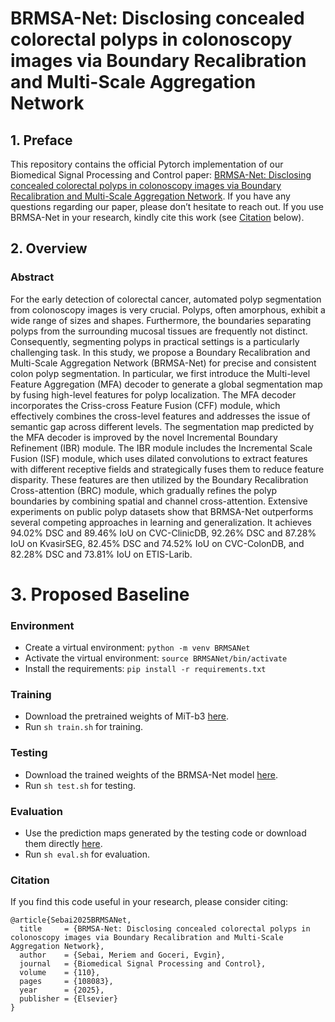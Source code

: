 # BRMSA-Net: Disclosing concealed colorectal polyps in colonoscopy images via Boundary Recalibration and Multi-Scale Aggregation Network
## 1. Preface 
This repository contains the official Pytorch implementation of our Biomedical Signal Processing and Control paper: [BRMSA-Net: Disclosing concealed colorectal polyps in colonoscopy images via Boundary Recalibration and Multi-Scale Aggregation Network](https://www.sciencedirect.com/science/article/abs/pii/S1746809425005944).
If you have any questions regarding our paper, please don’t hesitate to reach out. If you use BRMSA-Net in your research, kindly cite this work (see [Citation](#citation) below).

## 2. Overview
### Abstract
For the early detection of colorectal cancer, automated polyp segmentation from colonoscopy images is very crucial. Polyps, often amorphous, exhibit a wide range of sizes and shapes. Furthermore, the boundaries separating polyps from the surrounding mucosal tissues are frequently not distinct. Consequently, segmenting polyps in practical settings is a particularly challenging task. In this study, we propose a Boundary Recalibration and Multi-Scale Aggregation Network (BRMSA-Net) for precise and consistent colon polyp segmentation. In particular, we first introduce the Multi-level Feature Aggregation (MFA) decoder to generate a global segmentation map by fusing high-level features for polyp localization. The MFA decoder incorporates the Criss-cross Feature Fusion (CFF) module, which effectively combines the cross-level features and addresses the issue of semantic gap across different levels. The segmentation map predicted by the MFA decoder is improved by the novel Incremental Boundary Refinement (IBR) module. The IBR module includes the Incremental Scale Fusion (ISF) module, which uses dilated convolutions to extract features with different receptive fields and strategically fuses them to reduce feature disparity. These features are then utilized by the Boundary Recalibration Cross-attention (BRC) module, which gradually refines the polyp boundaries by combining spatial and channel cross-attention. Extensive experiments on public polyp datasets show that BRMSA-Net outperforms several competing approaches in learning and generalization. It achieves 94.02% DSC and 89.46% IoU on CVC-ClinicDB, 92.26% DSC and 87.28% IoU on KvasirSEG, 82.45% DSC and 74.52% IoU on CVC-ColonDB, and 82.28% DSC and 73.81% IoU on ETIS-Larib.

# 3. Proposed Baseline
### Environment
- Create a virtual environment: `python -m venv BRMSANet`
- Activate the virtual environment: `source BRMSANet/bin/activate`
- Install the requirements: `pip install -r requirements.txt`

### Training
- Download the pretrained weights of MiT-b3 [here](https://drive.google.com/drive/folders/1w59gNxY0z68XnJT4sHOiYM5lgy3tgE7g?usp=sharing).
- Run `sh train.sh` for training. 
### Testing
- Download the trained weights of the BRMSA-Net model [here](https://drive.google.com/drive/folders/1Ytot6mxZWTDwFHymiEp099LbmTVmHYly?usp=sharing).
- Run `sh test.sh` for testing.
### Evaluation
- Use the prediction maps generated by the testing code or download them directly [here](https://drive.google.com/drive/folders/1muYxmzbnZYUF95E49hLXf7H_AYjrCXME?usp=sharing).
- Run `sh eval.sh` for evaluation.

### Citation
If you find this code useful in your research, please consider citing:

```
@article{Sebai2025BRMSANet,
  title     = {BRMSA-Net: Disclosing concealed colorectal polyps in colonoscopy images via Boundary Recalibration and Multi-Scale Aggregation Network},
  author    = {Sebai, Meriem and Goceri, Evgin},
  journal   = {Biomedical Signal Processing and Control},
  volume    = {110},
  pages     = {108083},
  year      = {2025},
  publisher = {Elsevier}
}
```
















